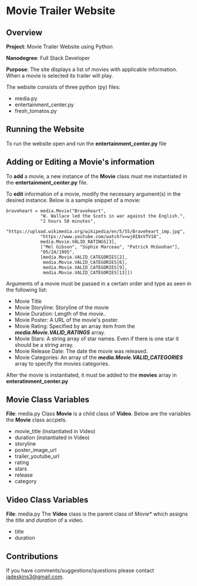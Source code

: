 # Movie Trailer Website

## Overview

**Project**: Movie Trailer Website using Python

**Nanodegree**: Full Stack Developer

**Purpose**: The site displays a list of movies with applicable information. When a movie is selected its trailer will play.

The website consists of three python (py) files:
- media.py
- entertainment_center.py
- fresh_tomatos.py


## Running the Website
To run the website open and run the **entertainment_center.py** file
## Adding or Editing a Movie's information
To **add** a movie, a new instance of the **Movie** class must me instantiated in the
**entertainment_center.py** file.

To **edit** information of a movie, modify the necessary argument(s) in the desired instance. Below is a sample snippet of a movie:

```
braveheart = media.Movie("Braveheart",
             "W. Wallace led the Scots in war against the English.",
             "2 hours 58 minutes",
             "https://upload.wikimedia.org/wikipedia/en/5/55/Braveheart_imp.jpg",
             "https://www.youtube.com/watch?v=wj0I8xVTV18",
             media.Movie.VALID_RATINGS[3],
             ["Mel Gibson", "Sophie Marceau", "Patrick McGoohan"],
             "05/24/1995",
             [media.Movie.VALID_CATEGORIES[2], 
              media.Movie.VALID_CATEGORIES[6],
              media.Movie.VALID_CATEGORIES[9],
              media.Movie.VALID_CATEGORIES[13]])
```
Arguments of a movie must be passed in a certain order and type as seen in the following list:
- Movie Title
- Movie Storyline: Storyline of the movie
- Movie Duration: Length of the movie..
- Movie Poster: A URL of the movie's poster.
- Movie Rating: Specified by an array item from the **_media.Movie.VALID_RATINGS_** array.
- Movie Stars: A string array of star names. Even if there is one star it should be a string array.
- Movie Release Date: The date the movie was released.
- Movie Categories: An array of the **_media.Movie.VALID_CATEGORIES_** array to specify the movies categories.

After the movie is instantiated, it must be added to the **movies** array in **enteratinment_center.py**

## Movie Class Variables
**File**: media.py
Class **Movie** is a child class of **Video**. Below are the variables the **Movie** class accpets.

- movie_title (instantiated in Video)
- duration (instantiated in Video)
- storyline
- poster_image_url
- trailer_youtube_url
- rating
- stars
- release
- category

## Video Class Variables
**File**: media.py
The **Video** class is the parent class of *Movie** which assigns the _title_ and _duration_ of a video.
- title
- duration

## Contributions
If you have comments/suggestions/questions please contact jadeskins3@gmail.com.


